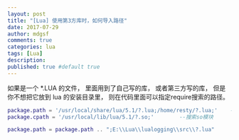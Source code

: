 ```yaml
---
layout: post
title: "[Lua] 使用第3方库时，如何导入路径"
date: 2017-07-29
author: mdgsf
comments: true
categories: lua
tags: [Lua]
description:
published: true #default true
---
```


如果是一个 *.LUA 的文件， 里面用到了自己写的库， 或者第三方写的库， 但是你不想把它放到 lua 的安装目录里， 则在代码里面可以指定require搜索的路径。

```lua
package.path = '/usr/local/share/lua/5.1/?.lua;/home/resty/?.lua;'    --搜索lua模块
package.cpath = '/usr/local/lib/lua/5.1/?.so;'        --搜索so模块

package.path = package.path .. ";E:\\Lua\\lualogging\\src\\?.lua"
```
